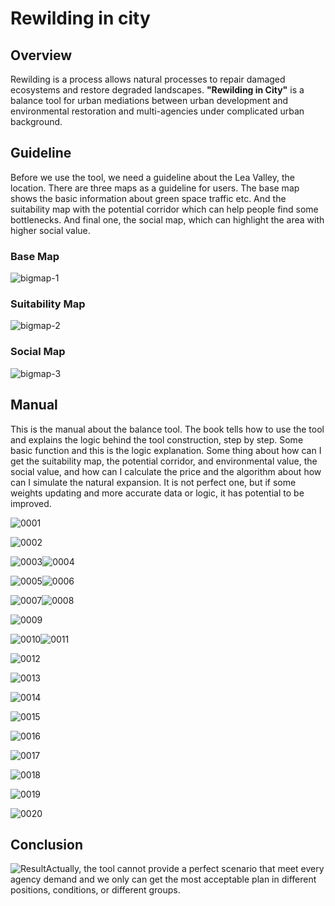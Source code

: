 # **Rewilding in city**



## **Overview**



Rewilding is a process allows natural processes to repair damaged ecosystems and restore degraded landscapes. **"Rewilding in City"** is a balance tool for urban mediations between urban development and environmental restoration and multi-agencies under complicated urban background.  



## **Guideline**

Before we use the tool, we need a guideline about the Lea Valley, the location. There are three maps as a guideline for users. The base map shows the basic information about green space traffic etc. And the suitability map with the potential corridor which can help people find some bottlenecks. And final one, the social map, which can highlight the area with higher social value.



### Base Map

![bigmap-1](C:\dev\rewilding-in-city\img\bigmap-1.jpg)

### **Suitability Map**

![bigmap-2]( https://github.com/AirtesterLD/rewilding-in-city/tree/master/img/bigmap-2.jpg)

### Social Map

![bigmap-3](C:\dev\rewilding-in-city\img\bigmap-3.jpg)



## **Manual**

This is the manual about the balance tool. The book tells how to use the tool and explains the logic behind the tool construction, step by step. Some basic function and this is the logic explanation. Some thing about how can I get the suitability map, the potential corridor, and environmental value, the social value, and how can I calculate the price and the algorithm about how can I simulate the natural expansion. It is not perfect one, but if some weights updating and more accurate data or logic, it has potential to be improved. 

![0001](img\0001.jpg)

![0002](img\0002.jpg)

![0003](img\0003.jpg)![0004](img\0004.jpg)

![0005](img\0005.jpg)![0006](img\0006.jpg)

![0007](img\0007.jpg)![0008](img\0008.jpg)

![0009](img\0009.jpg)

![0010](img\0010.jpg)![0011](C:\dev\rewilding-in-city\img\0011.jpg)

![0012](C:\dev\rewilding-in-city\img\0012.jpg)

![0013](C:\dev\rewilding-in-city\img\0013.jpg)

![0014](C:\dev\rewilding-in-city\img\0014.jpg)

![0015](C:\dev\rewilding-in-city\img\0015.jpg)

![0016](C:\dev\rewilding-in-city\img\0016.jpg)

![0017](C:\dev\rewilding-in-city\img\0017.jpg)

![0018](C:\dev\rewilding-in-city\img\0018.jpg)

![0019](C:\dev\rewilding-in-city\img\0019.jpg)

![0020](C:\dev\rewilding-in-city\img\0020.jpg)



## Conclusion

![Result](C:\dev\rewilding-in-city\img\Result.jpg)Actually, the tool cannot provide a perfect scenario that meet every agency demand and we only can get the most acceptable plan in different positions, conditions, or different groups.  